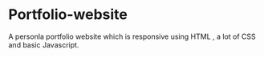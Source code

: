 # Portfolio-website
A personla portfolio website which is responsive using HTML , a lot of CSS and basic Javascript.
